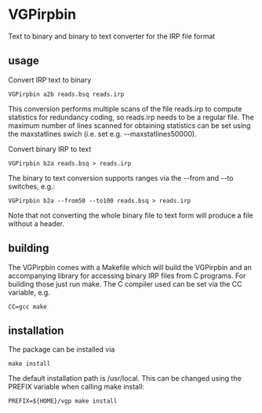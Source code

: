 # VGPirpbin
Text to binary and binary to text converter for the IRP file format

## usage

Convert IRP text to binary

```
VGPirpbin a2b reads.bsq reads.irp
```

This conversion performs multiple scans of the file reads.irp to compute
statistics for redundancy coding, so reads.irp needs to be a regular file.
The maximum number of lines scanned for obtaining statistics can be set
using the maxstatlines swich (i.e. set e.g. --maxstatlines50000).

Convert binary IRP to text

```
VGPirpbin b2a reads.bsq > reads.irp
```

The binary to text conversion supports ranges via the --from and --to
switches, e.g.:

```
VGPirpbin b2a --from50 --to100 reads.bsq > reads.irp
```

Note that not converting the whole binary file to text form will produce a
file without a header.

## building

The VGPirpbin comes with a Makefile which will build the VGPirpbin and an
accompanying library for accessing binary IRP files from C programs. For
building those just run make. The C compiler used can be set via the CC
variable, e.g.

```
CC=gcc make
```

## installation

The package can be installed via

```
make install
```

The default installation path is /usr/local. This can be changed using the
PREFIX variable when calling make install:

```
PREFIX=${HOME}/vgp make install
```

